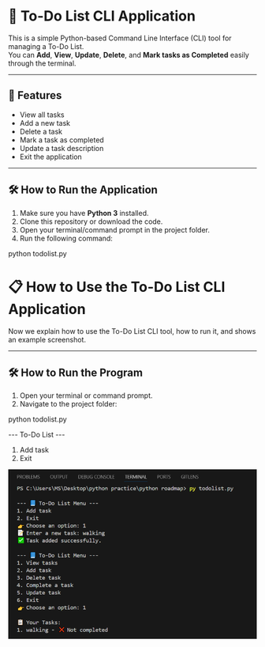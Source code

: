 # 📝 To-Do List CLI Application

This is a simple Python-based Command Line Interface (CLI) tool for managing a To-Do List.  
You can **Add**, **View**, **Update**, **Delete**, and **Mark tasks as Completed** easily through the terminal.

---

## 🚀 Features
- View all tasks
- Add a new task
- Delete a task
- Mark a task as completed
- Update a task description
- Exit the application

---

## 🛠 How to Run the Application

1. Make sure you have **Python 3** installed.
2. Clone this repository or download the code.
3. Open your terminal/command prompt in the project folder.
4. Run the following command:


python todolist.py


# 📋 How to Use the To-Do List CLI Application

Now we explain how to use the To-Do List CLI tool, how to run it, and shows an example screenshot.

---

## 🛠 How to Run the Program

1. Open your terminal or command prompt.
2. Navigate to the project folder:

python todolist.py

--- To-Do List ---
1. Add task
2. Exit


![To-Do List CLI](view.png)

